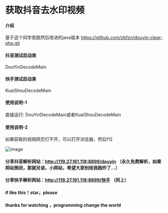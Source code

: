 # 获取抖音去水印视频

#### 介绍
基于这个同学思路然后改进的java版本
https://github.com/zbfzn/douyin-clear-php.git

#### 抖音测试启动类
DouYinDecodeMain

#### 快手测试启动类
KuaiShouDecodeMain

#### 使用说明-1

直接运行: DouYinDecodeMain或者KuaiShouDecodeMain

#### 使用说明-2

如果获取的视频网页打不开，可以打开浏览器，然后f12

![image](https://user-images.githubusercontent.com/33890981/60934770-1804c400-a2fa-11e9-872c-bec09c5e5ceb.png)

#### 分享抖音解析网站：http://119.27.161.118:8899/douyin   （永久免费解析，如果网站倒闭，那就另谈，小网站，希望大家别给我跑炸了...）

#### 分享快手解析网站：http://119.27.161.118:8899/快手   （同上）

#### if like this！star，please 

#### thanks for watching ，programming change the world

